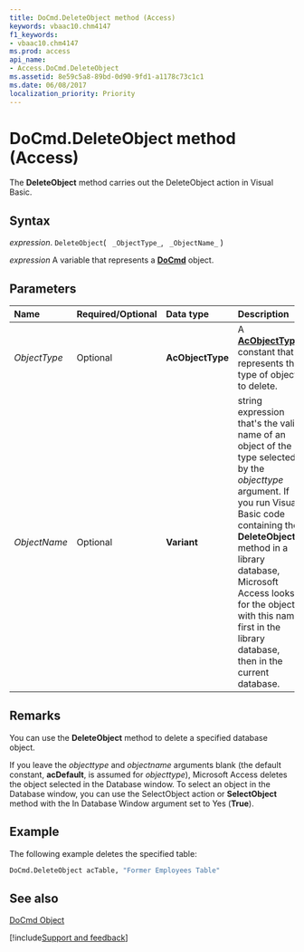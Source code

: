 ```yaml
---
title: DoCmd.DeleteObject method (Access)
keywords: vbaac10.chm4147
f1_keywords:
- vbaac10.chm4147
ms.prod: access
api_name:
- Access.DoCmd.DeleteObject
ms.assetid: 8e59c5a8-89bd-0d90-9fd1-a1178c73c1c1
ms.date: 06/08/2017
localization_priority: Priority
---
```



# DoCmd.DeleteObject method (Access)

The **DeleteObject** method carries out the DeleteObject action in Visual Basic.


## Syntax

_expression_. `DeleteObject`( ` _ObjectType_`, ` _ObjectName_` )

_expression_ A variable that represents a **[DoCmd](Access.DoCmd.md)** object.


## Parameters



|Name|Required/Optional|Data type|Description|
|:-----|:-----|:-----|:-----|
| _ObjectType_|Optional|**AcObjectType**|A **[AcObjectType](Access.AcObjectType.md)** constant that represents the type of object to delete.|
| _ObjectName_|Optional|**Variant**| string expression that's the valid name of an object of the type selected by the _objecttype_ argument. If you run Visual Basic code containing the **DeleteObject** method in a library database, Microsoft Access looks for the object with this name first in the library database, then in the current database.|

## Remarks

You can use the **DeleteObject** method to delete a specified database object.

If you leave the  _objecttype_ and _objectname_ arguments blank (the default constant, **acDefault**, is assumed for _objecttype_), Microsoft Access deletes the object selected in the Database window. To select an object in the Database window, you can use the SelectObject action or **SelectObject** method with the In Database Window argument set to Yes (**True**).


## Example

The following example deletes the specified table:


```vb
DoCmd.DeleteObject acTable, "Former Employees Table"
```


## See also


[DoCmd Object](Access.DoCmd.md)

[!include[Support and feedback](~/includes/feedback-boilerplate.md)]